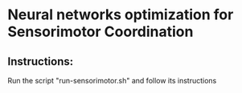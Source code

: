 # Neural networks optimization for Sensorimotor Coordination

## Instructions:

Run the script "run-sensorimotor.sh" and follow its instructions
